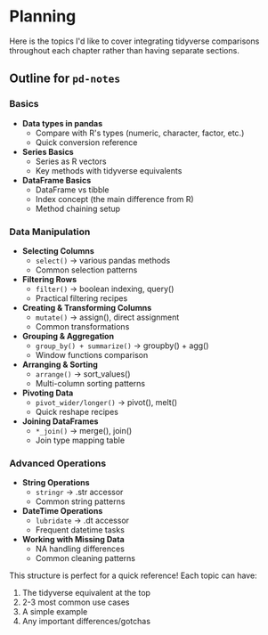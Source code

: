 # Planning

Here is the topics I'd like to cover integrating tidyverse comparisons throughout each chapter rather than having separate sections.

## Outline for `pd-notes`

### Basics

- **Data types in pandas** 
  - Compare with R's types (numeric, character, factor, etc.)
  - Quick conversion reference
- **Series Basics**
  - Series as R vectors
  - Key methods with tidyverse equivalents
- **DataFrame Basics**
  - DataFrame vs tibble
  - Index concept (the main difference from R)
  - Method chaining setup

### Data Manipulation
- **Selecting Columns** 
  - `select()` → various pandas methods
  - Common selection patterns
- **Filtering Rows** 
  - `filter()` → boolean indexing, query()
  - Practical filtering recipes
- **Creating & Transforming Columns** 
  - `mutate()` → assign(), direct assignment
  - Common transformations
- **Grouping & Aggregation** 
  - `group_by() + summarize()` → groupby() + agg()
  - Window functions comparison
- **Arranging & Sorting** 
  - `arrange()` → sort_values()
  - Multi-column sorting patterns
- **Pivoting Data** 
  - `pivot_wider/longer()` → pivot(), melt()
  - Quick reshape recipes
- **Joining DataFrames** 
  - `*_join()` → merge(), join()
  - Join type mapping table

### Advanced Operations
- **String Operations** 
  - `stringr` → .str accessor
  - Common string patterns
- **DateTime Operations** 
  - `lubridate` → .dt accessor
  - Frequent datetime tasks
- **Working with Missing Data** 
  - NA handling differences
  - Common cleaning patterns

This structure is perfect for a quick reference! Each topic can have:

1. The tidyverse equivalent at the top
2. 2-3 most common use cases
3. A simple example
4. Any important differences/gotchas
